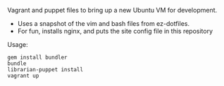 Vagrant and puppet files to bring up a new Ubuntu VM for development.

 * Uses a snapshot of the vim and bash files from ez-dotfiles.
 * For fun, installs nginx, and puts the site config file in this repository

Usage:

    gem install bundler
    bundle
    librarian-puppet install
    vagrant up
